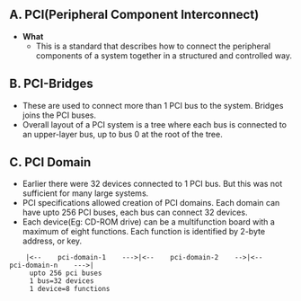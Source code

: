 ## A. PCI(Peripheral Component Interconnect)
- **What**
  - This is a standard that describes how to connect the peripheral components of a system together in a structured and controlled way.
  
## B. PCI-Bridges
- These are used to connect more than 1 PCI bus to the system. Bridges joins the PCI buses.
 - Overall layout of a PCI system is a tree where each bus is connected to an upper-layer bus, up to bus 0 at the root of the tree.

## C. PCI Domain
- Earlier there were 32 devices connected to 1 PCI bus. But this was not sufficient for many large systems. 
- PCI specifications allowed creation of PCI domains. Each domain can have upto 256 PCI buses, each bus can connect 32 devices.
- Each device(Eg: CD-ROM drive) can be a multifunction board with a maximum of eight functions. Each function is identified by 2-byte address, or key.
```
	|<--    pci-domain-1    --->|<--    pci-domain-2    -->|<--    pci-domain-n    --->|
	 upto 256 pci buses
	 1 bus=32 devices
	 1 device=8 functions
```   
